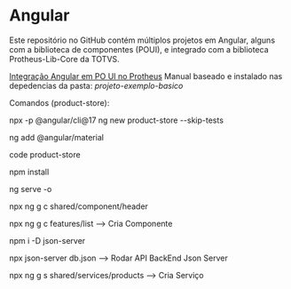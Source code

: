 # Angular
Este repositório no GitHub contém múltiplos projetos em Angular, alguns com a biblioteca de componentes (POUI), e integrado com a biblioteca Protheus-Lib-Core da TOTVS.

[Integração Angular em PO UI no Protheus](https://github.com/ti-asabranca/po-ui/files/13689431/BDC-Integracao.Angular.em.PO.UI.no.Protheus-151223-194920.pdf)
Manual baseado e instalado nas depedencias da pasta: *projeto-exemplo-basico*


Comandos (product-store):

npx -p @angular/cli@17 ng new product-store --skip-tests

ng add @angular/material

code product-store

npm install

ng serve -o

npx ng g c shared/component/header

npx ng g c features/list   --> Cria Componente

npm i -D json-server

npx json-server db.json    --> Rodar API BackEnd Json Server

npx ng g s shared/services/products          --> Cria Serviço
